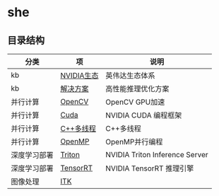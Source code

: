 # she

## 目录结构
| 分类 | 项                 | 说明  |
| - | - | - |
| kb | [NVIDIA生态](./nvidia_eco.md/) | 英伟达生态体系 |
| kb | [解决方案](./sln/README.md) | 高性能推理优化方案 |
| 并行计算 | [OpenCV](http://10.70.21.10:8888/share/hpc/-/tree/master/mp/OpenCV) | OpenCV GPU加速 |
| 并行计算 | [Cuda](./mp/CUDA/README.md) | NVIDIA CUDA 编程框架 |
| 并行计算 | [C++多线程](http://10.70.21.10:8888/share/cpp/-/tree/master/thread) | C++多线程 |
| 并行计算 | [OpenMP](http://10.70.21.10:8888/share/hpc/-/tree/master/mp/OpenMP) | OpenMP并行编程 |
| 深度学习部署 | [Triton](http://10.70.21.10:8888/share/triton/-/tree/master/dep/Triton) | NVIDIA Triton Inference Server |
| 深度学习部署 | [TensorRT](http://10.70.21.10:8888/share/triton/-/tree/master/dep/TensorRT) | NVIDIA TensorRT 推理引擎 |
| 图像处理 | [ITK](./ip/itk/README.md) |  |

